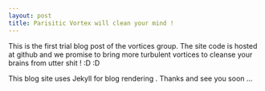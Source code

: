 ```yaml
---
layout: post
title: Parisitic Vortex will clean your mind !
---
```


This is the first trial blog post of the vortices group. The site code is hosted at github and we promise to bring more turbulent vortices to cleanse your brains from utter shit ! :D :D 

This blog site uses Jekyll for blog rendering . Thanks and see you soon ...
